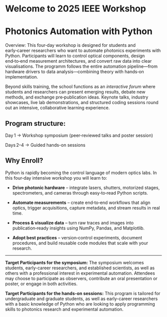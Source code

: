 # Welcome to 2025 IEEE Workshop  
# Photonics Automation with Python
Overview: This four‑day workshop is designed for students and early‑career researchers who want to automate photonics experiments with Python. Participants will learn to control optical components, design end‑to‑end measurement architectures, and convert raw data into clear visualisations. The programm follows the entire automation pipeline—from hardware drivers to data analysis—combining theory with hands‑on implementation.

Beyond skills training, the school functions as an *interactive forum* where students and researchers can present emerging results, debate new methods, and exchange pre‑publication ideas. Keynote talks, industry showcases, live lab demonstrations, and structured coding sessions round out an intensive, collaborative learning experience.

## Program structure:

Day 1 → Workshop symposium (peer‑reviewed talks and poster session)

Days 2–4 → Guided hands-on sessions

## Why Enroll?
Python is rapidly becoming the control language of modern optics labs. In this four‑day intensive workshop you will learn to:

- **Drive photonic hardware** – integrate lasers, shutters, motorized stages, spectrometers, and cameras through easy‑to‑read Python scripts.

- **Automate measurements** – create end‑to‑end workflows that align optics, trigger acquisitions, capture metadata, and stream results in real time.

- **Process & visualize data** – turn raw traces and images into publication‑ready insights using NumPy, Pandas, and Matplotlib.

- **Adopt best practices** – version‑control experiments, document procedures, and build reusable code modules that scale with your research.   

---

**Target Participants for the symposium:** The symposium welcomes students, early-career researchers, and established scientists, as well as others with a professional interest in experimental automation. Attendees may choose to participate as observers, contribute an oral presentation or poster, or engage in both activities.

**Target Participants for the hands-on sessions:** This program is tailored for undergraduate and graduate students, as well as early-career researchers with a basic knowledge of Python who are looking to apply programming skills to photonics research and experimental automation.